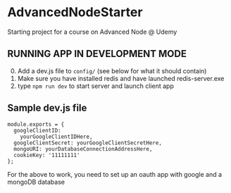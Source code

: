 # AdvancedNodeStarter

Starting project for a course on Advanced Node @ Udemy

## RUNNING APP IN DEVELOPMENT MODE

0. Add a dev.js file to `config/` (see below for what it should contain)
1. Make sure you have installed redis and have launched redis-server.exe
1. type `npm run dev` to start server and launch client app

## Sample dev.js file

```
module.exports = {
  googleClientID:
    yourGoogleClientIDHere,
  googleClientSecret: yourGoogleClientSecretHere,
  mongoURI: yourDatabaseConnectionAddressHere,
  cookieKey: '11111111'
};
```

For the above to work, you need to set up an oauth app with google and a mongoDB database
